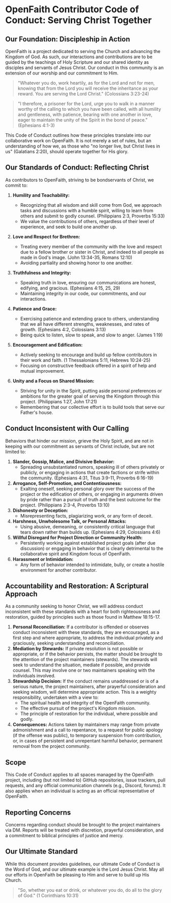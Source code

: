 # OpenFaith Contributor Code of Conduct: Serving Christ Together

## Our Foundation: Discipleship in Action

OpenFaith is a project dedicated to serving the Church and advancing the Kingdom of God. As such, our interactions and contributions are to be guided by the teachings of Holy Scripture and our shared identity as disciples and servants of Jesus Christ. Our conduct in this community is an extension of our worship and our commitment to Him.

> "Whatever you do, work heartily, as for the Lord and not for men, knowing that from the Lord you will receive the inheritance as your reward. You are serving the Lord Christ." (Colossians 3:23-24)

> "I therefore, a prisoner for the Lord, urge you to walk in a manner worthy of the calling to which you have been called, with all humility and gentleness, with patience, bearing with one another in love, eager to maintain the unity of the Spirit in the bond of peace." (Ephesians 4:1-3)

This Code of Conduct outlines how these principles translate into our collaborative work on OpenFaith. It is not merely a set of rules, but an understanding of how we, as those who "no longer live, but Christ lives in us" (Galatians 2:20), should operate together for His glory.

## Our Standards of Conduct: Reflecting Christ

As contributors to OpenFaith, striving to be bondservants of Christ, we commit to:

1.  **Humility and Teachability:**

    - Recognizing that all wisdom and skill come from God, we approach tasks and discussions with a humble spirit, willing to learn from others and submit to godly counsel. (Philippians 2:3, Proverbs 15:33)
    - We value the contributions of others, regardless of their level of experience, and seek to build one another up.

2.  **Love and Respect for Brethren:**

    - Treating every member of the community with the love and respect due to a fellow brother or sister in Christ, and indeed to all people as made in God's image. (John 13:34-35, Romans 12:10)
    - Avoiding partiality and showing honor to one another.

3.  **Truthfulness and Integrity:**

    - Speaking truth in love, ensuring our communications are honest, edifying, and gracious. (Ephesians 4:15, 25, 29)
    - Maintaining integrity in our code, our commitments, and our interactions.

4.  **Patience and Grace:**

    - Exercising patience and extending grace to others, understanding that we all have different strengths, weaknesses, and rates of growth. (Ephesians 4:2, Colossians 3:13)
    - Being quick to listen, slow to speak, and slow to anger. (James 1:19)

5.  **Encouragement and Edification:**

    - Actively seeking to encourage and build up fellow contributors in their work and faith. (1 Thessalonians 5:11, Hebrews 10:24-25)
    - Focusing on constructive feedback offered in a spirit of help and mutual improvement.

6.  **Unity and a Focus on Shared Mission:**
    - Striving for unity in the Spirit, putting aside personal preferences or ambitions for the greater goal of serving the Kingdom through this project. (Philippians 1:27, John 17:21)
    - Remembering that our collective effort is to build tools that serve our Father's house.

## Conduct Inconsistent with Our Calling

Behaviors that hinder our mission, grieve the Holy Spirit, and are not in keeping with our commitment as servants of Christ include, but are not limited to:

1.  **Slander, Gossip, Malice, and Divisive Behavior:**
    - Spreading unsubstantiated rumors, speaking ill of others privately or publicly, or engaging in actions that create factions or strife within the community. (Ephesians 4:31, Titus 3:9-11, Proverbs 6:16-19)
2.  **Arrogance, Self-Promotion, and Contentiousness:**
    - Exalting oneself, seeking personal glory over the success of the project or the edification of others, or engaging in arguments driven by pride rather than a pursuit of truth and the best outcome for the project. (Philippians 2:3-4, Proverbs 13:10)
3.  **Dishonesty or Deception:**
    - Misrepresenting facts, plagiarizing work, or any form of deceit.
4.  **Harshness, Unwholesome Talk, or Personal Attacks:**
    - Using abusive, demeaning, or consistently critical language that tears down rather than builds up. (Ephesians 4:29, Colossians 4:6)
5.  **Willful Disregard for Project Direction or Community Health:**
    - Persistently working against established project goals (after due discussion) or engaging in behavior that is clearly detrimental to the collaborative spirit and Kingdom focus of OpenFaith.
6.  **Harassment or Intimidation:**
    - Any form of behavior intended to intimidate, bully, or create a hostile environment for another contributor.

## Accountability and Restoration: A Scriptural Approach

As a community seeking to honor Christ, we will address conduct inconsistent with these standards with a heart for both righteousness and restoration, guided by principles such as those found in Matthew 18:15-17.

1.  **Personal Reconciliation:** If a contributor is offended or observes conduct inconsistent with these standards, they are encouraged, as a first step and where appropriate, to address the individual privately and graciously, seeking understanding and reconciliation.
2.  **Mediation by Stewards:** If private resolution is not possible or appropriate, or if the behavior persists, the matter should be brought to the attention of the project maintainers (stewards). The stewards will seek to understand the situation, mediate if possible, and provide counsel. This may involve one or two maintainers speaking with the individuals involved.
3.  **Stewardship Decision:** If the conduct remains unaddressed or is of a serious nature, the project maintainers, after prayerful consideration and seeking wisdom, will determine appropriate action. This is a weighty responsibility, undertaken with a view to:
    - The spiritual health and integrity of the OpenFaith community.
    - The effective pursuit of the project's Kingdom mission.
    - The principle of restoration for the individual, where possible and godly.
4.  **Consequences:** Actions taken by maintainers may range from private admonishment and a call to repentance, to a request for public apology (if the offense was public), to temporary suspension from contribution, or, in cases of persistent and unrepentant harmful behavior, permanent removal from the project community.

## Scope

This Code of Conduct applies to all spaces managed by the OpenFaith project, including (but not limited to) GitHub repositories, issue trackers, pull requests, and any official communication channels (e.g., Discord, forums). It also applies when an individual is acting as an official representative of OpenFaith.

## Reporting Concerns

Concerns regarding conduct should be brought to the project maintainers via DM. Reports will be treated with discretion, prayerful consideration, and a commitment to biblical principles of justice and mercy.

## Our Ultimate Standard

While this document provides guidelines, our ultimate Code of Conduct is the Word of God, and our ultimate example is the Lord Jesus Christ. May all our efforts in OpenFaith be pleasing to Him and serve to build up His Church.

> "So, whether you eat or drink, or whatever you do, do all to the glory of God." (1 Corinthians 10:31)
